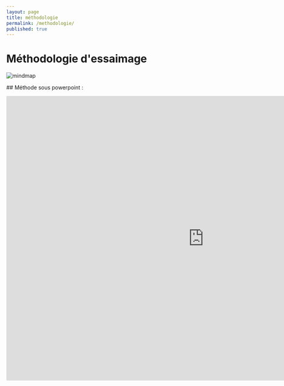 ```yaml
---
layout: page
title: méthodologie
permalink: /methodologie/
published: true
---
```


# Méthodologie d'essaimage

![mindmap](http://culturesocial.github.io/images/flyer.jpg)

## Méthode sous powerpoint :
<iframe src="https://docs.google.com/presentation/d/1RAiqWCzmcRFlpbreJzjyQmzCTTEG353DpsZ_m_eY3aY/embed?start=false&loop=false&delayms=3000" frameborder="0" width="1040" height="749" allowfullscreen="true" mozallowfullscreen="true" webkitallowfullscreen="true"></iframe>
